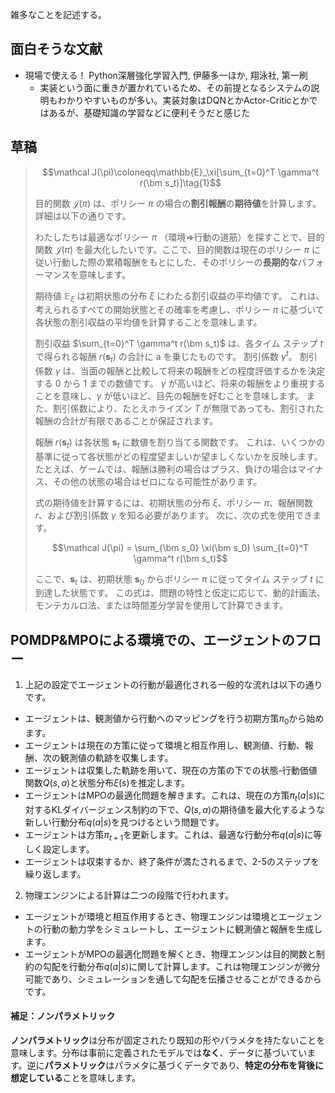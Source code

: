 雑多なことを記述する。

## 面白そうな文献

- 現場で使える！ Python深層強化学習入門, 伊藤多一ほか, 翔泳社, 第一刷
  - 実装という面に重きが置かれているため、その前提となるシステムの説明もわかりやすいものが多い。実装対象はDQNとかActor-Criticとかではあるが、基礎知識の学習などに便利そうだと感じた

## 草稿

> $$\mathcal J(\pi)\coloneqq\mathbb{E}_\xi[\sum_{t=0}^T \gamma^t r(\bm s_t)]\tag{1}$$
>
> 目的関数 $\mathcal J(\pi)$ は、ポリシー $\pi$ の場合の**割引報酬**の**期待値**を計算します。詳細は以下の通りです。
>
> わたしたちは最適なポリシー $\pi$ （環境⇒行動の道筋）を探すことで、目的関数 $\mathcal J(\pi)$ を最大化したいです。ここで、目的関数は現在のポリシー $\pi$ に従い行動した際の累積報酬をもとにした、そのポリシーの**長期的な**パフォーマンスを意味します。
>
> 期待値 $\mathbb E_\xi$ は初期状態の分布 $\xi$ にわたる割引収益の平均値です。 これは、考えられるすべての開始状態とその確率を考慮し、ポリシー $\pi$ に基づいて各状態の割引収益の平均値を計算することを意味します。
> 
> 割引収益 $\sum_{t=0}^T \gamma^t r(\bm s_t)$ は、各タイム ステップ $t$ で得られる報酬 $r(\bm s_t)$ の合計に a を乗じたものです。 割引係数 $\gamma^t$。 割引係数 $\gamma$ は、当面の報酬と比較して将来の報酬をどの程度評価するかを決定する 0 から 1 までの数値です。 $\gamma$ が高いほど、将来の報酬をより重視することを意味し、$\gamma$ が低いほど、目先の報酬を好むことを意味します。 また、割引係数により、たとえホライズン $T$ が無限であっても、割引された報酬の合計が有限であることが保証されます。
> 
> 報酬 $r(\bm s_t)$ は各状態 $\bm s_t$ に数値を割り当てる関数です。 これは、いくつかの基準に従って各状態がどの程度望ましいか望ましくないかを反映します。 たとえば、ゲームでは、報酬は勝利の場合はプラス、負けの場合はマイナス、その他の状態の場合はゼロになる可能性があります。
>
> 式の期待値を計算するには、初期状態の分布 $\xi$、ポリシー $\pi$、報酬関数 $r$、および割引係数 $\gamma$ を知る必要があります。 次に、次の式を使用できます。
>
> $$\mathcal J(\pi) = \sum_{\bm s_0} \xi(\bm s_0) \sum_{t=0}^T \gamma^t r(\bm s_t)$$
> 
> ここで、$\bm s_t$ は、初期状態 $\bm s_0$ からポリシー $\pi$ に従ってタイム ステップ $t$ に到達した状態です。 この式は、問題の特性と仮定に応じて、動的計画法、モンテカルロ法、または時間差分学習を使用して計算できます。

## POMDP&MPOによる環境での、エージェントのフロー

1) 上記の設定でエージェントの行動が最適化される一般的な流れは以下の通りです。

- エージェントは、観測値から行動へのマッピングを行う初期方策$\pi_0$から始めます。
- エージェントは現在の方策に従って環境と相互作用し、観測値、行動、報酬、次の観測値の軌跡を収集します。
- エージェントは収集した軌跡を用いて、現在の方策の下での状態-行動価値関数$Q(s, a)$と状態分布$\xi(s)$を推定します。
- エージェントはMPOの最適化問題を解きます。これは、現在の方策$\pi_t(a|s)$に対するKLダイバージェンス制約の下で、$Q(s, a)$の期待値を最大化するような新しい行動分布$q(a|s)$を見つけるという問題です。
- エージェントは方策$\pi_{t+1}$を更新します。これは、最適な行動分布$q(a|s)$に等しく設定します。
- エージェントは収束するか、終了条件が満たされるまで、2-5のステップを繰り返します。

2) 物理エンジンによる計算は二つの段階で行われます。

- エージェントが環境と相互作用するとき、物理エンジンは環境とエージェントの行動の動力学をシミュレートし、エージェントに観測値と報酬を生成します。
- エージェントがMPOの最適化問題を解くとき、物理エンジンは目的関数と制約の勾配を行動分布$q(a|s)$に関して計算します。これは物理エンジンが微分可能であり、シミュレーションを通して勾配を伝播させることができるからです。

#### 補足：ノンパラメトリック

**ノンパラメトリック**は分布が固定されたり既知の形やパラメタを持たないことを意味します。分布は事前に定義されたモデルでは**なく**、データに基づいています。逆に**パラメトリック**はパラメタに基づくデータであり、**特定の分布を背後に想定している**ことを意味します。



